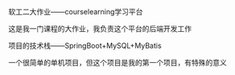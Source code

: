 软工二大作业——courselearning学习平台

这是我一门课程的大作业，我负责这个平台的后端开发工作

项目的技术栈——SpringBoot+MySQL+MyBatis

一个很简单的单机项目，但这个项目是我的第一个项目，有特殊的意义

